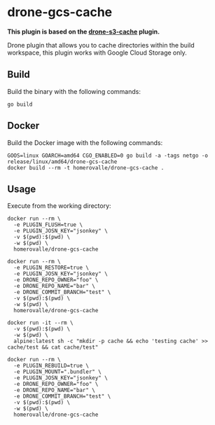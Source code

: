 # drone-gcs-cache

**This plugin is based on the [drone-s3-cache](https://github.com/drone-plugins/drone-s3-cache) plugin.**

Drone plugin that allows you to cache directories within the build workspace, this plugin works with Google Cloud Storage only.

## Build

Build the binary with the following commands:

```
go build
```

## Docker

Build the Docker image with the following commands:

```
GOOS=linux GOARCH=amd64 CGO_ENABLED=0 go build -a -tags netgo -o release/linux/amd64/drone-gcs-cache
docker build --rm -t homerovalle/drone-gcs-cache .
```

## Usage

Execute from the working directory:

```
docker run --rm \
  -e PLUGIN_FLUSH=true \
  -e PLUGIN_JOSN_KEY="jsonkey" \
  -v $(pwd):$(pwd) \
  -w $(pwd) \
  homerovalle/drone-gcs-cache

docker run --rm \
  -e PLUGIN_RESTORE=true \
  -e PLUGIN_JOSN_KEY="jsonkey" \
  -e DRONE_REPO_OWNER="foo" \
  -e DRONE_REPO_NAME="bar" \
  -e DRONE_COMMIT_BRANCH="test" \
  -v $(pwd):$(pwd) \
  -w $(pwd) \
  homerovalle/drone-gcs-cache

docker run -it --rm \
  -v $(pwd):$(pwd) \
  -w $(pwd) \
  alpine:latest sh -c "mkdir -p cache && echo 'testing cache' >> cache/test && cat cache/test"

docker run --rm \
  -e PLUGIN_REBUILD=true \
  -e PLUGIN_MOUNT=".bundler" \
  -e PLUGIN_JOSN_KEY="jsonkey" \
  -e DRONE_REPO_OWNER="foo" \
  -e DRONE_REPO_NAME="bar" \
  -e DRONE_COMMIT_BRANCH="test" \
  -v $(pwd):$(pwd) \
  -w $(pwd) \
  homerovalle/drone-gcs-cache
```
